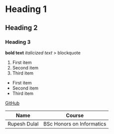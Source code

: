 # Heading 1
## Heading 2
### Heading 3
**bold text**
*italicized text*
	> blockquote

1. First item
2. Second item
3. Third item

- First item
- Second item
- Third item

[GitHub](https://www.example.com](https://github.com/rupesh-hub/cov-uni-day01-gitdemo/blob/main/README.md))

| Name | Course |
| ----------- | ----------- |
| Rupesh Dulal | BSc Honors on Informatics |
